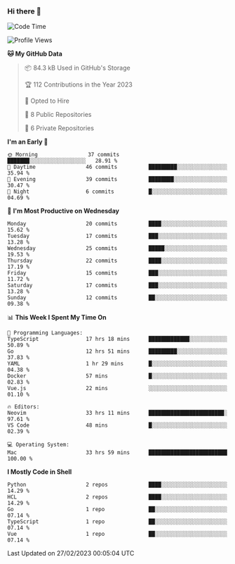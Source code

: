 ### Hi there 👋
<!--![visitors](https://visitor-badge.glitch.me/badge?page_id=d0zingcat)-->
<!--
**d0zingcat/d0zingcat** is a ✨ _special_ ✨ repository because its `README.md` (this file) appears on your GitHub profile.

Here are some ideas to get you started:

- 🔭 I’m currently working on ...
- 🌱 I’m currently learning ...
- 👯 I’m looking to collaborate on ...
- 🤔 I’m looking for help with ...
- 💬 Ask me about ...
- 📫 How to reach me: ...
- 😄 Pronouns: ...
- ⚡ Fun fact: ...
-->
<!--START_SECTION:waka-->
![Code Time](http://img.shields.io/badge/Code%20Time-2%2C355%20hrs%2056%20mins-blue)

![Profile Views](http://img.shields.io/badge/Profile%20Views-112-blue)

**🐱 My GitHub Data** 

> 📦 84.3 kB Used in GitHub's Storage 
 > 
> 🏆 112 Contributions in the Year 2023
 > 
> 💼 Opted to Hire
 > 
> 📜 8 Public Repositories 
 > 
> 🔑 6 Private Repositories 
 > 
**I'm an Early 🐤** 

```text
🌞 Morning                37 commits          ███████░░░░░░░░░░░░░░░░░░   28.91 % 
🌆 Daytime                46 commits          █████████░░░░░░░░░░░░░░░░   35.94 % 
🌃 Evening                39 commits          ████████░░░░░░░░░░░░░░░░░   30.47 % 
🌙 Night                  6 commits           █░░░░░░░░░░░░░░░░░░░░░░░░   04.69 % 
```
📅 **I'm Most Productive on Wednesday** 

```text
Monday                   20 commits          ████░░░░░░░░░░░░░░░░░░░░░   15.62 % 
Tuesday                  17 commits          ███░░░░░░░░░░░░░░░░░░░░░░   13.28 % 
Wednesday                25 commits          █████░░░░░░░░░░░░░░░░░░░░   19.53 % 
Thursday                 22 commits          ████░░░░░░░░░░░░░░░░░░░░░   17.19 % 
Friday                   15 commits          ███░░░░░░░░░░░░░░░░░░░░░░   11.72 % 
Saturday                 17 commits          ███░░░░░░░░░░░░░░░░░░░░░░   13.28 % 
Sunday                   12 commits          ██░░░░░░░░░░░░░░░░░░░░░░░   09.38 % 
```


📊 **This Week I Spent My Time On** 

```text
💬 Programming Languages: 
TypeScript               17 hrs 18 mins      █████████████░░░░░░░░░░░░   50.89 % 
Go                       12 hrs 51 mins      █████████░░░░░░░░░░░░░░░░   37.83 % 
YAML                     1 hr 29 mins        █░░░░░░░░░░░░░░░░░░░░░░░░   04.38 % 
Docker                   57 mins             █░░░░░░░░░░░░░░░░░░░░░░░░   02.83 % 
Vue.js                   22 mins             ░░░░░░░░░░░░░░░░░░░░░░░░░   01.10 % 

🔥 Editors: 
Neovim                   33 hrs 11 mins      ████████████████████████░   97.61 % 
VS Code                  48 mins             █░░░░░░░░░░░░░░░░░░░░░░░░   02.39 % 

💻 Operating System: 
Mac                      33 hrs 59 mins      █████████████████████████   100.00 % 
```

**I Mostly Code in Shell** 

```text
Python                   2 repos             ████░░░░░░░░░░░░░░░░░░░░░   14.29 % 
HCL                      2 repos             ████░░░░░░░░░░░░░░░░░░░░░   14.29 % 
Go                       1 repo              ██░░░░░░░░░░░░░░░░░░░░░░░   07.14 % 
TypeScript               1 repo              ██░░░░░░░░░░░░░░░░░░░░░░░   07.14 % 
Vue                      1 repo              ██░░░░░░░░░░░░░░░░░░░░░░░   07.14 % 
```




 Last Updated on 27/02/2023 00:05:04 UTC
<!--END_SECTION:waka-->

